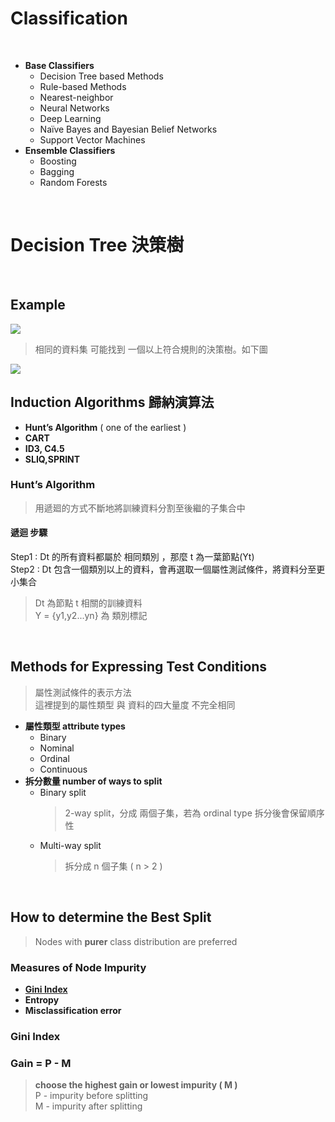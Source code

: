 # Classification
</br>

+ **Base Classifiers**
  + Decision Tree based Methods
  + Rule-based Methods
  + Nearest-neighbor
  + Neural Networks
  + Deep Learning
  + Naïve Bayes and Bayesian Belief Networks
  + Support Vector Machines
+ **Ensemble Classifiers**
  + Boosting
  + Bagging
  + Random Forests

</br>

# Decision Tree 決策樹

</br>

## Example
<img src ="https://user-images.githubusercontent.com/86312099/123761692-a6621e00-d8f4-11eb-8487-5809dfd9ce2a.png">

> 相同的資料集 可能找到 一個以上符合規則的決策樹。如下圖
<img src ="https://user-images.githubusercontent.com/86312099/123761698-a8c47800-d8f4-11eb-90d0-139f819bc5f6.png">

</br>

## Induction Algorithms 歸納演算法
* **Hunt’s Algorithm** ( one of the earliest )
* **CART**
* **ID3, C4.5**
* **SLIQ,SPRINT**

### Hunt’s Algorithm

> 用遞廻的方式不斷地將訓練資料分割至後繼的子集合中

#### 遞迴 步驟
Step1 : Dt 的所有資料都屬於 相同類別 ，那麼 t 為一葉節點(Yt)  
Step2 : Dt 包含一個類別以上的資料，會再選取一個屬性測試條件，將資料分至更小集合
> Dt 為節點 t 相關的訓練資料  
> Y = {y1,y2...yn} 為 類別標記

</br>

## Methods for Expressing Test Conditions
> 屬性測試條件的表示方法  
> 這裡提到的屬性類型 與 資料的四大量度 不完全相同

+ **屬性類型 attribute types**
  + Binary
  + Nominal
  + Ordinal
  + Continuous
+ **拆分數量 number of ways to split**
  + Binary split
    > 2-way split，分成 兩個子集，若為 ordinal type 拆分後會保留順序性
  + Multi-way split
    > 拆分成 n 個子集 ( n > 2 ) 
 
 </br>
 
## How to determine the Best Split
> Nodes with **purer** class distribution are preferred
 
### Measures of Node Impurity
+ [**Gini Index**](https://github.com/fuhsaio/BDLabNotes/blob/main/src/Gini-Index.pdf)
+ **Entropy**
+ **Misclassification error**

### Gini Index

### Gain = P - M
> **choose the highest gain or lowest impurity ( M )**  
> P -  impurity before splitting  
> M - impurity after splitting

 

